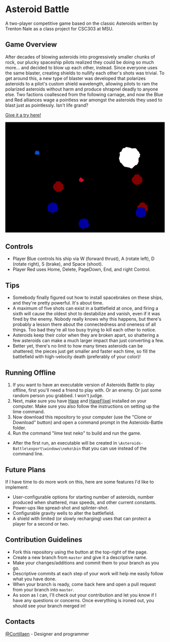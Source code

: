 # Asteroid Battle
A two-player competitive game based on the classic Asteroids written by Trenton Nale as a class project for CSC303 at MSU.
## Game Overview
After decades of blowing asteroids into progressively smaller chunks of rock, our plucky spaceship pilots realized they could be doing so much more... and decided to blow up each other, instead.  Since everyone uses the same blaster, creating shields to nullify each other's shots was trivial.  To get around this, a new type of blaster was developed that polarizes asteroids to a pilot's custom shield wavelength, allowing pilots to ram the polarized asteroids without harm and produce shrapnel deadly to anyone else.
Two factions coallesced from the following carnage, and now the Blue and Red alliances wage a pointless war amongst the asteroids they used to blast just as pointlessly.  Isn't life grand?

[Give it a try here!](https://cortillaen.github.io/Asteroids-Battle/)

![Screenshot](/docs/Demo.png?raw=true)
## Controls
* Player Blue controls his ship via W (forward thrust), A (rotate left), D (rotate right), S (brake), and Space (shoot).
* Player Red uses Home, Delete, PageDown, End, and right Control.
## Tips
* Somebody finally figured out how to install spacebrakes on these ships, and they're pretty powerful.  It's about time.
* A maximum of five shots can exist in a battlefield at once, and firing a sixth will cause the oldest shot to destabilize and vanish, even if it was fired by the enemy.  Nobody really knows why this happens, but there's probably a lesson there about the connectedness and oneness of all things.  Too bad they're all too busy trying to kill each other to notice.
* Asteroids keep their color when they are broken apart, so shattering a few asteroids can make a much larger impact than just converting a few.
* Better yet, there's no limit to how many times asteroids can be shattered; the pieces just get smaller and faster each time, so fill the battlefield with high-velocity death (preferably of your color)!
## Running Offline
1. If you want to have an executable version of Asteroids Battle to play offline, first you'll need a friend to play with.  Or an enemy.  Or just some random person you grabbed.  I won't judge.
2. Next, make sure you have [Haxe](http://www.haxe.org/download) and [HaxeFlixel](http://www.haxeflixel.com) installed on your computer.  Make sure you also follow the instructions on setting up the lime command.
3. Now download this repository to your computer (use the "Clone or Download" button) and open a command prompt in the Asteroids-Battle folder.
3. Run the command "lime test neko" to build and run the game.
 * After the first run, an executable will be created in `\Asteroids-Battle\export\windows\neko\bin` that you can use instead of the command line.
## Future Plans
If I have time to do more work on this, here are some features I'd like to implement:
* User-configurable options for starting number of asteroids, number produced when shattered, max speeds, and other current constants.
* Power-ups like spread-shot and splinter-shot.
* Configurable gravity wells to alter the battlefield.
* A shield with limited (or slowly recharging) uses that can protect a player for a second or two.
## Contribution Guidelines
* Fork this repository using the button at the top-right of the page.
* Create a new branch from `master` and give it a descriptive name.
* Make your changes/additions and commit them to your branch as you go.
 * Descriptive commits at each step of your work will help me easily follow what you have done.
* When your branch is ready, come back here and open a pull request from your branch into `master`.
* As soon as I can, I'll check out your contribution and let you know if I have any questions or concerns.  Once everything is ironed out, you should see your branch merged in!
## Contacts
[@Cortillaen](https://github.com/Cortillaen) - Designer and programmer
